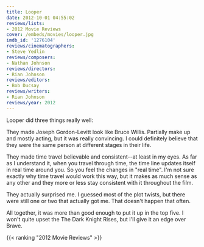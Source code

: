 ```yaml
---
title: Looper
date: 2012-10-01 04:55:02
reviews/lists:
- 2012 Movie Reviews
cover: /embeds/movies/looper.jpg
imdb_id: '1276104'
reviews/cinematographers:
- Steve Yedlin
reviews/composers:
- Nathan Johnson
reviews/directors:
- Rian Johnson
reviews/editors:
- Bob Ducsay
reviews/writers:
- Rian Johnson
reviews/year: 2012
---
```

Looper did three things really well:

<!--more-->

They made Joseph Gordon-Levitt look like Bruce Willis. Partially make up and mostly acting, but it was really convincing. I could definitely believe that they were the same person at different stages in their life.

They made time travel believable and consistent--at least in my eyes. As far as I understand it, when you travel through time, the time line updates itself in real time around you. So you feel the changes in "real time". I'm not sure exactly why time travel would work this way, but it makes as much sense as any other and they more or less stay consistent with it throughout the film.

They actually surprised me. I guessed most of the plot twists, but there were still one or two that actually got me. That doesn't happen that often.

All together, it was more than good enough to put it up in the top five. I won't quite upset the The Dark Knight Rises, but I'll give it an edge over Brave.

{{< ranking "2012 Movie Reviews" >}}